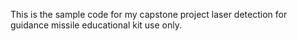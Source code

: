 This is the sample code for my capstone  project laser detection for guidance missile educational kit use only.
